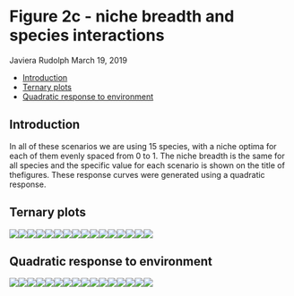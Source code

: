 Figure 2c - niche breadth and species interactions
================
Javiera Rudolph
March 19, 2019

-   [Introduction](#introduction)
-   [Ternary plots](#ternary-plots)
-   [Quadratic response to environment](#quadratic-response-to-environment)

Introduction
------------

In all of these scenarios we are using 15 species, with a niche optima for each of them evenly spaced from 0 to 1. The niche breadth is the same for all species and the specific value for each scenario is shown on the title of thefigures. These response curves were generated using a quadratic response.

Ternary plots
-------------

![](20190319-figure2c_nichebreadth_files/figure-markdown_github/unnamed-chunk-1-1.png)![](20190319-figure2c_nichebreadth_files/figure-markdown_github/unnamed-chunk-1-2.png)![](20190319-figure2c_nichebreadth_files/figure-markdown_github/unnamed-chunk-1-3.png)![](20190319-figure2c_nichebreadth_files/figure-markdown_github/unnamed-chunk-1-4.png)![](20190319-figure2c_nichebreadth_files/figure-markdown_github/unnamed-chunk-1-5.png)![](20190319-figure2c_nichebreadth_files/figure-markdown_github/unnamed-chunk-1-6.png)![](20190319-figure2c_nichebreadth_files/figure-markdown_github/unnamed-chunk-1-7.png)![](20190319-figure2c_nichebreadth_files/figure-markdown_github/unnamed-chunk-1-8.png)![](20190319-figure2c_nichebreadth_files/figure-markdown_github/unnamed-chunk-1-9.png)![](20190319-figure2c_nichebreadth_files/figure-markdown_github/unnamed-chunk-1-10.png)![](20190319-figure2c_nichebreadth_files/figure-markdown_github/unnamed-chunk-1-11.png)![](20190319-figure2c_nichebreadth_files/figure-markdown_github/unnamed-chunk-1-12.png)![](20190319-figure2c_nichebreadth_files/figure-markdown_github/unnamed-chunk-1-13.png)![](20190319-figure2c_nichebreadth_files/figure-markdown_github/unnamed-chunk-1-14.png)![](20190319-figure2c_nichebreadth_files/figure-markdown_github/unnamed-chunk-1-15.png)![](20190319-figure2c_nichebreadth_files/figure-markdown_github/unnamed-chunk-1-16.png)

Quadratic response to environment
---------------------------------

![](20190319-figure2c_nichebreadth_files/figure-markdown_github/unnamed-chunk-2-1.png)![](20190319-figure2c_nichebreadth_files/figure-markdown_github/unnamed-chunk-2-2.png)![](20190319-figure2c_nichebreadth_files/figure-markdown_github/unnamed-chunk-2-3.png)![](20190319-figure2c_nichebreadth_files/figure-markdown_github/unnamed-chunk-2-4.png)![](20190319-figure2c_nichebreadth_files/figure-markdown_github/unnamed-chunk-2-5.png)![](20190319-figure2c_nichebreadth_files/figure-markdown_github/unnamed-chunk-2-6.png)![](20190319-figure2c_nichebreadth_files/figure-markdown_github/unnamed-chunk-2-7.png)![](20190319-figure2c_nichebreadth_files/figure-markdown_github/unnamed-chunk-2-8.png)![](20190319-figure2c_nichebreadth_files/figure-markdown_github/unnamed-chunk-2-9.png)![](20190319-figure2c_nichebreadth_files/figure-markdown_github/unnamed-chunk-2-10.png)![](20190319-figure2c_nichebreadth_files/figure-markdown_github/unnamed-chunk-2-11.png)![](20190319-figure2c_nichebreadth_files/figure-markdown_github/unnamed-chunk-2-12.png)![](20190319-figure2c_nichebreadth_files/figure-markdown_github/unnamed-chunk-2-13.png)![](20190319-figure2c_nichebreadth_files/figure-markdown_github/unnamed-chunk-2-14.png)![](20190319-figure2c_nichebreadth_files/figure-markdown_github/unnamed-chunk-2-15.png)![](20190319-figure2c_nichebreadth_files/figure-markdown_github/unnamed-chunk-2-16.png)

